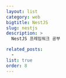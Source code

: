 ```yaml
---
layout: list
category: web
bigtitle: NestJS
slug: nestjs
description: >
  NestJS 프레임워크 공부

related_posts:
  -
list: true
order: 8
---
```

